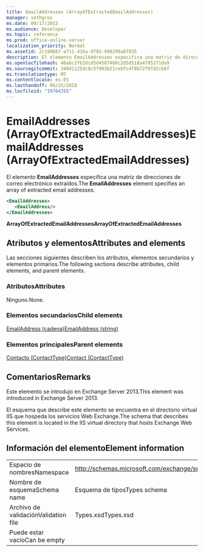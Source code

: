 ```yaml
---
title: EmailAddresses (ArrayOfExtractedEmailAddresses)
manager: sethgros
ms.date: 09/17/2015
ms.audience: Developer
ms.topic: reference
ms.prod: office-online-server
localization_priority: Normal
ms.assetid: 2c1996b7-a711-416a-9792-998290a87835
description: El elemento EmailAddresses especifica una matriz de direcciones de correo electrónico extraídos.
ms.openlocfilehash: 46a6c2fb2dcd5d4587460c2d5d518a4795271da9
ms.sourcegitcommit: 34041125dc8c5f993b21cebfc4f8b72f0fd2cb6f
ms.translationtype: MT
ms.contentlocale: es-ES
ms.lasthandoff: 06/25/2018
ms.locfileid: "19764355"
---
```

# <a name="emailaddresses-arrayofextractedemailaddresses"></a><span data-ttu-id="d7a80-103">EmailAddresses (ArrayOfExtractedEmailAddresses)</span><span class="sxs-lookup"><span data-stu-id="d7a80-103">EmailAddresses (ArrayOfExtractedEmailAddresses)</span></span>

<span data-ttu-id="d7a80-104">El elemento **EmailAddresses** especifica una matriz de direcciones de correo electrónico extraídos.</span><span class="sxs-lookup"><span data-stu-id="d7a80-104">The **EmailAddresses** element specifies an array of extracted email addresses.</span></span> 
  
```XML
<EmailAddresses>
   <EmailAddress/>
</EmailAddresses>
```

 <span data-ttu-id="d7a80-105">**ArrayOfExtractedEmailAddresses**</span><span class="sxs-lookup"><span data-stu-id="d7a80-105">**ArrayOfExtractedEmailAddresses**</span></span>
## <a name="attributes-and-elements"></a><span data-ttu-id="d7a80-106">Atributos y elementos</span><span class="sxs-lookup"><span data-stu-id="d7a80-106">Attributes and elements</span></span>

<span data-ttu-id="d7a80-107">Las secciones siguientes describen los atributos, elementos secundarios y elementos primarios.</span><span class="sxs-lookup"><span data-stu-id="d7a80-107">The following sections describe attributes, child elements, and parent elements.</span></span>
  
### <a name="attributes"></a><span data-ttu-id="d7a80-108">Atributos</span><span class="sxs-lookup"><span data-stu-id="d7a80-108">Attributes</span></span>

<span data-ttu-id="d7a80-109">Ninguno.</span><span class="sxs-lookup"><span data-stu-id="d7a80-109">None.</span></span>
  
### <a name="child-elements"></a><span data-ttu-id="d7a80-110">Elementos secundarios</span><span class="sxs-lookup"><span data-stu-id="d7a80-110">Child elements</span></span>

[<span data-ttu-id="d7a80-111">EmailAddress (cadena)</span><span class="sxs-lookup"><span data-stu-id="d7a80-111">EmailAddress (string)</span></span>](emailaddress-string.md)
  
### <a name="parent-elements"></a><span data-ttu-id="d7a80-112">Elementos principales</span><span class="sxs-lookup"><span data-stu-id="d7a80-112">Parent elements</span></span>

[<span data-ttu-id="d7a80-113">Contacto (ContactType)</span><span class="sxs-lookup"><span data-stu-id="d7a80-113">Contact (ContactType)</span></span>](contact-contacttype.md)
  
## <a name="remarks"></a><span data-ttu-id="d7a80-114">Comentarios</span><span class="sxs-lookup"><span data-stu-id="d7a80-114">Remarks</span></span>

<span data-ttu-id="d7a80-115">Este elemento se introdujo en Exchange Server 2013.</span><span class="sxs-lookup"><span data-stu-id="d7a80-115">This element was introduced in Exchange Server 2013.</span></span>
  
<span data-ttu-id="d7a80-116">El esquema que describe este elemento se encuentra en el directorio virtual IIS que hospeda los servicios Web Exchange.</span><span class="sxs-lookup"><span data-stu-id="d7a80-116">The schema that describes this element is located in the IIS virtual directory that hosts Exchange Web Services.</span></span>
  
## <a name="element-information"></a><span data-ttu-id="d7a80-117">Información del elemento</span><span class="sxs-lookup"><span data-stu-id="d7a80-117">Element information</span></span>

|||
|:-----|:-----|
|<span data-ttu-id="d7a80-118">Espacio de nombres</span><span class="sxs-lookup"><span data-stu-id="d7a80-118">Namespace</span></span>  <br/> |http://schemas.microsoft.com/exchange/services/2006/types  <br/> |
|<span data-ttu-id="d7a80-119">Nombre de esquema</span><span class="sxs-lookup"><span data-stu-id="d7a80-119">Schema name</span></span>  <br/> |<span data-ttu-id="d7a80-120">Esquema de tipos</span><span class="sxs-lookup"><span data-stu-id="d7a80-120">Types schema</span></span>  <br/> |
|<span data-ttu-id="d7a80-121">Archivo de validación</span><span class="sxs-lookup"><span data-stu-id="d7a80-121">Validation file</span></span>  <br/> |<span data-ttu-id="d7a80-122">Types.xsd</span><span class="sxs-lookup"><span data-stu-id="d7a80-122">Types.xsd</span></span>  <br/> |
|<span data-ttu-id="d7a80-123">Puede estar vacío</span><span class="sxs-lookup"><span data-stu-id="d7a80-123">Can be empty</span></span>  <br/> ||
   

